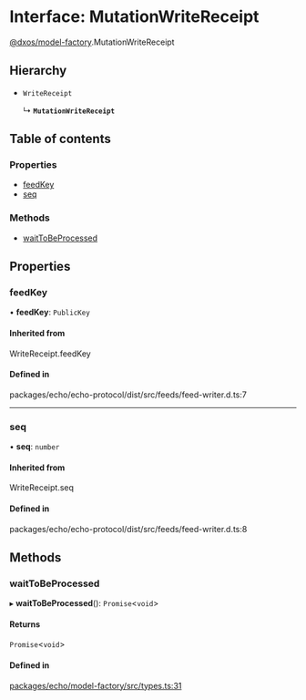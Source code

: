 # Interface: MutationWriteReceipt

[@dxos/model-factory](../modules/dxos_model_factory.md).MutationWriteReceipt

## Hierarchy

- `WriteReceipt`

  ↳ **`MutationWriteReceipt`**

## Table of contents

### Properties

- [feedKey](dxos_model_factory.MutationWriteReceipt.md#feedkey)
- [seq](dxos_model_factory.MutationWriteReceipt.md#seq)

### Methods

- [waitToBeProcessed](dxos_model_factory.MutationWriteReceipt.md#waittobeprocessed)

## Properties

### feedKey

• **feedKey**: `PublicKey`

#### Inherited from

WriteReceipt.feedKey

#### Defined in

packages/echo/echo-protocol/dist/src/feeds/feed-writer.d.ts:7

___

### seq

• **seq**: `number`

#### Inherited from

WriteReceipt.seq

#### Defined in

packages/echo/echo-protocol/dist/src/feeds/feed-writer.d.ts:8

## Methods

### waitToBeProcessed

▸ **waitToBeProcessed**(): `Promise`<`void`\>

#### Returns

`Promise`<`void`\>

#### Defined in

[packages/echo/model-factory/src/types.ts:31](https://github.com/dxos/dxos/blob/e3b936721/packages/echo/model-factory/src/types.ts#L31)
